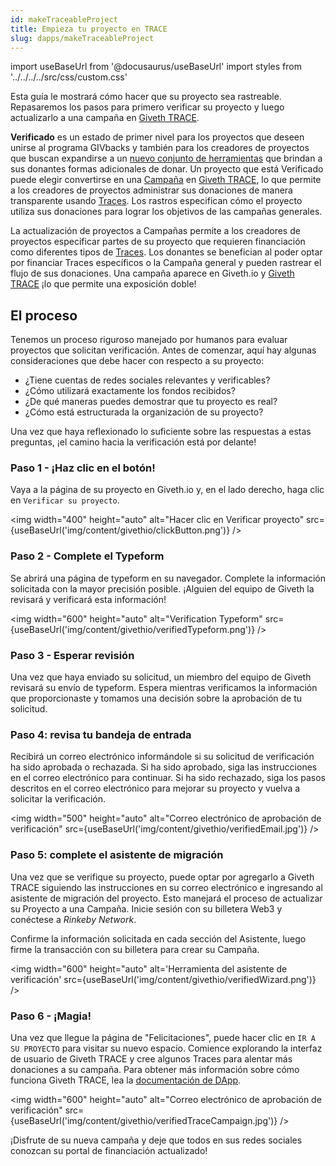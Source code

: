 ```yaml
---
id: makeTraceableProject
title: Empieza tu proyecto en TRACE
slug: dapps/makeTraceableProject
---
```

import useBaseUrl from '@docusaurus/useBaseUrl'
import styles from '../../../../src/css/custom.css'

Esta guía le mostrará cómo hacer que su proyecto sea rastreable. Repasaremos los pasos para primero verificar su proyecto y luego actualizarlo a una campaña en [Giveth TRACE](https://trace.giveth.io).

**Verificado** es un estado de primer nivel para los proyectos que deseen unirse al programa GIVbacks y también para los creadores de proyectos que buscan expandirse a un [nuevo conjunto de herramientas](https://medium.com/giveth/giveth-trace-is-live-e91b0be1e1f6) que brindan a sus donantes formas adicionales de donar. Un proyecto que está Verificado puede elegir convertirse en una [Campaña](/dapps/entitiesAndRoles#campaigns) en [Giveth TRACE](https://trace.giveth.io), lo que permite a los creadores de proyectos administrar sus donaciones de manera transparente usando [Traces](/dapps/entitiesAndRoles#traces). Los rastros especifican cómo el proyecto utiliza sus donaciones para lograr los objetivos de las campañas generales.

La actualización de proyectos a Campañas permite a los creadores de proyectos especificar partes de su proyecto que requieren financiación como diferentes tipos de [Traces](/dapps/entitiesAndRoles#traces). Los donantes se benefician al poder optar por financiar Traces específicos o la Campaña general y pueden rastrear el flujo de sus donaciones. Una campaña aparece en Giveth.io y [Giveth TRACE](https://trace.giveth.io) ¡lo que permite una exposición doble!

## El proceso

Tenemos un proceso riguroso manejado por humanos para evaluar proyectos que solicitan verificación. Antes de comenzar, aquí hay algunas consideraciones que debe hacer con respecto a su proyecto:
 - ¿Tiene cuentas de redes sociales relevantes y verificables?
 - ¿Cómo utilizará exactamente los fondos recibidos?
 - ¿De qué maneras puedes demostrar que tu proyecto es real?
 - ¿Cómo está estructurada la organización de su proyecto?

Una vez que haya reflexionado lo suficiente sobre las respuestas a estas preguntas, ¡el camino hacia la verificación está por delante!

### Paso 1 - ¡Haz clic en el botón!
Vaya a la página de su proyecto en Giveth.io y, en el lado derecho, haga clic en `Verificar su proyecto`.

<img width="400" height="auto" alt="Hacer clic en Verificar proyecto" src={useBaseUrl('img/content/givethio/clickButton.png')} />



### Paso 2 - Complete el Typeform
Se abrirá una página de typeform en su navegador. Complete la información solicitada con la mayor precisión posible. ¡Alguien del equipo de Giveth la revisará y verificará esta información!

<img width="600" height="auto" alt="Verification Typeform" src={useBaseUrl('img/content/givethio/verifiedTypeform.png')} />

### Paso 3 - Esperar revisión
Una vez que haya enviado su solicitud, un miembro del equipo de Giveth revisará su envío de typeform. Espera mientras verificamos la información que proporcionaste y tomamos una decisión sobre la aprobación de tu solicitud.

### Paso 4: revisa tu bandeja de entrada
Recibirá un correo electrónico informándole si su solicitud de verificación ha sido aprobada o rechazada. Si ha sido aprobado, siga las instrucciones en el correo electrónico para continuar. Si ha sido rechazado, siga los pasos descritos en el correo electrónico para mejorar su proyecto y vuelva a solicitar la verificación.

<img width="500" height="auto" alt="Correo electrónico de aprobación de verificación" src={useBaseUrl('img/content/givethio/verifiedEmail.jpg')} />

### Paso 5: complete el asistente de migración
Una vez que se verifique su proyecto, puede optar por agregarlo a Giveth TRACE siguiendo las instrucciones en su correo electrónico e ingresando al asistente de migración del proyecto. Esto manejará el proceso de actualizar su Proyecto a una Campaña. Inicie sesión con su billetera Web3 y conéctese a _Rinkeby Network_.

Confirme la información solicitada en cada sección del Asistente, luego firme la transacción con su billetera para crear su Campaña.

<img width="600" height="auto" alt='Herramienta del asistente de verificación' src={useBaseUrl('img/content/givethio/verifiedWizard.png')} />

### Paso 6 - ¡Magia!
Una vez que llegue la página de "Felicitaciones", puede hacer clic en `IR A SU PROYECTO` para visitar su nuevo espacio. Comience explorando la interfaz de usuario de Giveth TRACE y cree algunos Traces para alentar más donaciones a su campaña. Para obtener más información sobre cómo funciona Giveth TRACE, lea la [documentación de DApp](https://docs.giveth.io/dapps/introTrace).

<img width="600" height="auto" alt="Correo electrónico de aprobación de verificación" src={useBaseUrl('img/content/givethio/verifiedTraceCampaign.jpg')} />

¡Disfrute de su nueva campaña y deje que todos en sus redes sociales conozcan su portal de financiación actualizado!